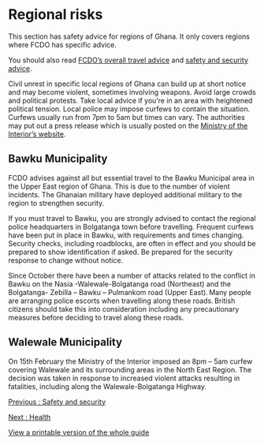 # Regional risks

This section has safety advice for regions of Ghana. It only covers regions where FCDO has specific advice.

You should also read [FCDO’s overall travel advice](/foreign-travel-advice/ghana) and [safety and security advice](/foreign-travel-advice/ghana/safety-and-security).

Civil unrest in specific local regions of Ghana can build up at short notice and may become violent, sometimes involving weapons. Avoid large crowds and political protests. Take local advice if you’re in an area with heightened political tension. Local police may impose curfews to contain the situation. Curfews usually run from 7pm to 5am but times can vary. The authorities may put out a press release which is usually posted on the [Ministry of the Interior’s website](https://www.mint.gov.gh/category/press-release/).

## Bawku Municipality

FCDO advises against all but essential travel to the Bawku Municipal area in the Upper East region of Ghana. This is due to the number of violent incidents. The Ghanaian military have deployed additional military to the region to strengthen security.

If you must travel to Bawku, you are strongly advised to contact the regional police headquarters in Bolgatanga town before travelling. Frequent curfews have been put in place in Bawku, with requirements and times changing. Security checks, including roadblocks, are often in effect and you should be prepared to show identification if asked. Be prepared for the security response to change without notice.

Since October there have been a number of attacks related to the conflict in Bawku on the Nasia -Walewale-Bolgatanga road (Northeast) and the Bolgatanga- Zebilla – Bawku – Pulmankom road (Upper East). Many people are arranging police escorts when travelling along these roads. British citizens should take this into consideration including any precautionary measures before deciding to travel along these roads.

## Walewale Municipality

On 15th February the Ministry of the Interior imposed an 8pm – 5am curfew covering Walewale and its surrounding areas in the North East Region. The decision was taken in response to increased violent attacks resulting in fatalities, including along the Walewale-Bolgatanga Highway.

[Previous
:
Safety and security](/foreign-travel-advice/ghana/safety-and-security)

[Next
:
Health](/foreign-travel-advice/ghana/health)

[View a printable version of the whole guide](/foreign-travel-advice/ghana/print)